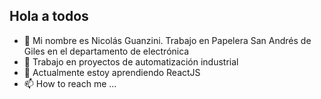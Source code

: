 ## Hola a todos
- 👋 Mi nombre es Nicolás Guanzini. Trabajo en Papelera San Andrés de Giles en el departamento de electrónica
- 👀 Trabajo en proyectos de automatización industrial
- 🌱 Actualmente estoy aprendiendo ReactJS
- 📫 How to reach me ...